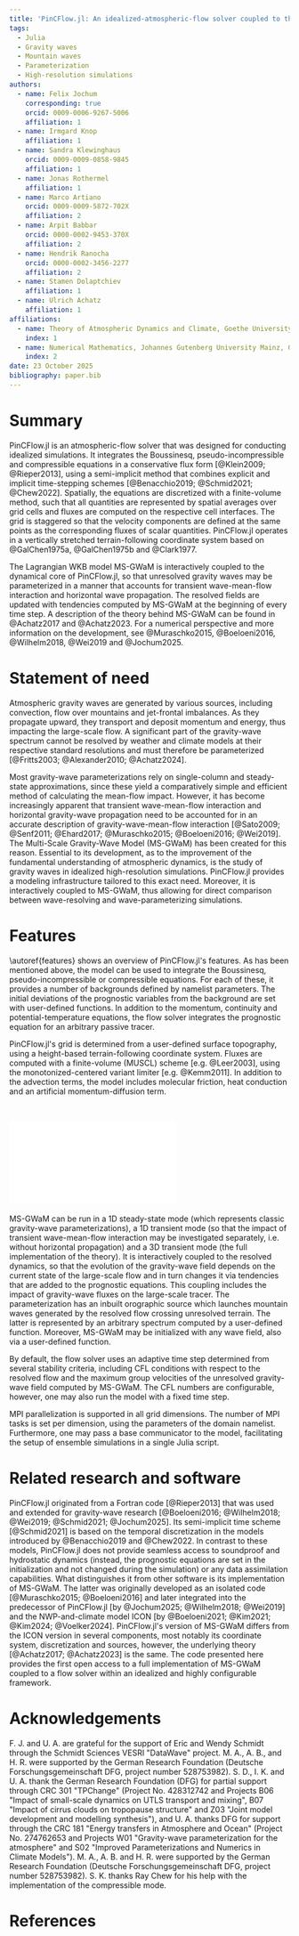 ```yaml
---
title: 'PinCFlow.jl: An idealized-atmospheric-flow solver coupled to the 3D transient gravity-wave model MS-GWaM'
tags:
  - Julia
  - Gravity waves
  - Mountain waves
  - Parameterization
  - High-resolution simulations
authors:
  - name: Felix Jochum
    corresponding: true
    orcid: 0009-0006-9267-5006
    affiliation: 1
  - name: Irmgard Knop
    affiliation: 1
  - name: Sandra Klewinghaus
    orcid: 0009-0009-0858-9845
    affiliation: 1
  - name: Jonas Rothermel
    affiliation: 1
  - name: Marco Artiano
    orcid: 0009-0009-5872-702X
    affiliation: 2
  - name: Arpit Babbar
    orcid: 0000-0002-9453-370X
    affiliation: 2
  - name: Hendrik Ranocha
    orcid: 0000-0002-3456-2277
    affiliation: 2
  - name: Stamen Dolaptchiev
    affiliation: 1
  - name: Ulrich Achatz
    affiliation: 1
affiliations:
  - name: Theory of Atmospheric Dynamics and Climate, Goethe University Frankfurt, Germany
    index: 1
  - name: Numerical Mathematics, Johannes Gutenberg University Mainz, Germany
    index: 2
date: 23 October 2025
bibliography: paper.bib
---
```


# Summary

PinCFlow.jl is an atmospheric-flow solver that was designed for conducting idealized simulations. It integrates the Boussinesq, pseudo-incompressible and compressible equations in a conservative flux form [@Klein2009; @Rieper2013], using a semi-implicit method that combines explicit and implicit time-stepping schemes [@Benacchio2019; @Schmid2021; @Chew2022]. Spatially, the equations are discretized with a finite-volume method, such that all quantities are represented by spatial averages over grid cells and fluxes are computed on the respective cell interfaces. The grid is staggered so that the velocity components are defined at the same points as the corresponding fluxes of scalar quantities. PinCFlow.jl operates in a vertically stretched terrain-following coordinate system based on @GalChen1975a, @GalChen1975b and @Clark1977.

The Lagrangian WKB model MS-GWaM is interactively coupled to the dynamical core of PinCFlow.jl, so that unresolved gravity waves may be parameterized in a manner that accounts for transient wave-mean-flow interaction and horizontal wave propagation. The resolved fields are updated with tendencies computed by MS-GWaM at the beginning of every time step. A description of the theory behind MS-GWaM can be found in @Achatz2017 and @Achatz2023. For a numerical perspective and more information on the development, see @Muraschko2015, @Boeloeni2016, @Wilhelm2018, @Wei2019 and @Jochum2025.

# Statement of need

Atmospheric gravity waves are generated by various sources, including convection, flow over mountains and jet-frontal imbalances. As they propagate upward, they transport and deposit momentum and energy, thus impacting the large-scale flow. A significant part of the gravity-wave spectrum cannot be resolved by weather and climate models at their respective standard resolutions and must therefore be parameterized [@Fritts2003; @Alexander2010; @Achatz2024].

Most gravity-wave parameterizations rely on single-column and steady-state approximations, since these yield a comparatively simple and efficient method of calculating the mean-flow impact. However, it has become increasingly apparent that transient wave-mean-flow interaction and horizontal gravity-wave propagation need to be accounted for in an accurate description of gravity-wave-mean-flow interaction [@Sato2009; @Senf2011; @Ehard2017; @Muraschko2015; @Boeloeni2016; @Wei2019]. The Multi-Scale Gravity-Wave Model (MS-GWaM) has been created for this reason. Essential to its development, as to the improvement of the fundamental understanding of atmospheric dynamics, is the study of gravity waves in idealized high-resolution simulations. PinCFlow.jl provides a modeling infrastructure tailored to this exact need. Moreover, it is interactively coupled to MS-GWaM, thus allowing for direct comparison between wave-resolving and wave-parameterizing simulations.

# Features

\autoref{features} shows an overview of PinCFlow.jl's features. As has been mentioned above, the model can be used to integrate the Boussinesq, pseudo-incompressible or compressible equations. For each of these, it provides a number of backgrounds defined by namelist parameters. The initial deviations of the prognostic variables from the background are set with user-defined functions. In addition to the momentum, continuity and potential-temperature equations, the flow solver integrates the prognostic equation for an arbitrary passive tracer.

PinCFlow.jl's grid is determined from a user-defined surface topography, using a height-based terrain-following coordinate system. Fluxes are computed with a finite-volume (MUSCL) scheme [e.g. @Leer2003], using the monotonized-centered variant limiter [e.g. @Kemm2011]. In addition to the advection terms, the model includes molecular friction, heat conduction and an artificial momentum-diffusion term.

<br>

![Overview of PinCFlow.jl's features.\label{features}](features.pdf)

MS-GWaM can be run in a 1D steady-state mode (which represents classic gravity-wave parameterizations), a 1D transient mode (so that the impact of transient wave-mean-flow interaction may be investigated separately, i.e. without horizontal propagation) and a 3D transient mode (the full implementation of the theory). It is interactively coupled to the resolved dynamics, so that the evolution of the gravity-wave field depends on the current state of the large-scale flow and in turn changes it via tendencies that are added to the prognostic equations. This coupling includes the impact of gravity-wave fluxes on the large-scale tracer. The parameterization has an inbuilt orographic source which launches mountain waves generated by the resolved flow crossing unresolved terrain. The latter is represented by an arbitrary spectrum computed by a user-defined function. Moreover, MS-GWaM may be initialized with any wave field, also via a user-defined function.

By default, the flow solver uses an adaptive time step determined from several stability criteria, including CFL conditions with respect to the resolved flow and the maximum group velocities of the unresolved gravity-wave field computed by MS-GWaM. The CFL numbers are configurable, however, one may also run the model with a fixed time step.

MPI parallelization is supported in all grid dimensions. The number of MPI tasks is set per dimension, using the parameters of the domain namelist. Furthermore, one may pass a base communicator to the model, facilitating the setup of ensemble simulations in a single Julia script.

# Related research and software

PinCFlow.jl originated from a Fortran code [@Rieper2013] that was used and extended for gravity-wave research [@Boeloeni2016; @Wilhelm2018; @Wei2019; @Schmid2021; @Jochum2025]. Its semi-implicit time scheme [@Schmid2021] is based on the temporal discretization in the models introduced by @Benacchio2019 and @Chew2022. In contrast to these models, PinCFlow.jl does not provide seamless access to soundproof and hydrostatic dynamics (instead, the prognostic equations are set in the initialization and not changed during the simulation) or any data assimilation capabilities. What distinguishes it from other software is its implementation of MS-GWaM. The latter was originally developed as an isolated code [@Muraschko2015; @Boeloeni2016] and later integrated into the predecessor of PinCFlow.jl [by @Jochum2025; @Wilhelm2018; @Wei2019] and the NWP-and-climate model ICON [by @Boeloeni2021; @Kim2021; @Kim2024; @Voelker2024]. PinCFlow.jl's version of MS-GWaM differs from the ICON version in several components, most notably its coordinate system, discretization and sources, however, the underlying theory [@Achatz2017; @Achatz2023] is the same. The code presented here provides the first open access to a full implementation of MS-GWaM coupled to a flow solver within an idealized and highly configurable framework.

# Acknowledgements

F. J. and U. A. are grateful for the support of Eric and Wendy Schmidt through the Schmidt Sciences VESRI "DataWave" project. M. A., A. B., and H. R. were supported by the German Research Foundation (Deutsche Forschungsgemeinschaft DFG, project number 528753982). S. D., I. K. and U. A. thank the German Research Foundation (DFG) for partial support through CRC 301 "TPChange" (Project No. 428312742 and Projects B06 "Impact of small-scale dynamics on UTLS transport and mixing", B07 "Impact of cirrus clouds on tropopause structure" and Z03 "Joint model development and modelling synthesis"), and U. A. thanks DFG for support through the CRC 181 "Energy transfers in Atmosphere and Ocean" (Project No. 274762653 and Projects W01 "Gravity-wave parameterization for the atmosphere" and S02 "Improved Parameterizations and Numerics in Climate Models"). M. A., A. B. and H. R. were supported by the German Research Foundation (Deutsche Forschungsgemeinschaft DFG, project number 528753982). S. K. thanks Ray Chew for his help with the implementation of the compressible mode.


# References
